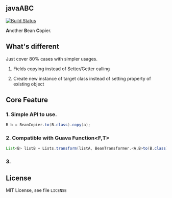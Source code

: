 javaABC
----
[![Build Status](https://api.travis-ci.org/code4craft/xsoup.png?branch=master)](https://travis-ci.org/code4craft/xsoup)

**A**nother **B**ean **C**opier.

## What's different

Just cover 80% cases with simpler usages.

1. Fields copying instead of Setter/Getter calling

2. Create new instance of target class instead of setting property of existing object

## Core Feature

### 1. Simple API to use.

```java
B b = BeanCopier.to(B.class).copy(a);
```

### 2. Compatible with Guava Function\<F,T>

```java
List<B> listB = Lists.transform(listA, BeanTransformer.<A,B>to(B.class));
```

### 3. 

## License

MIT License, see file `LICENSE`


